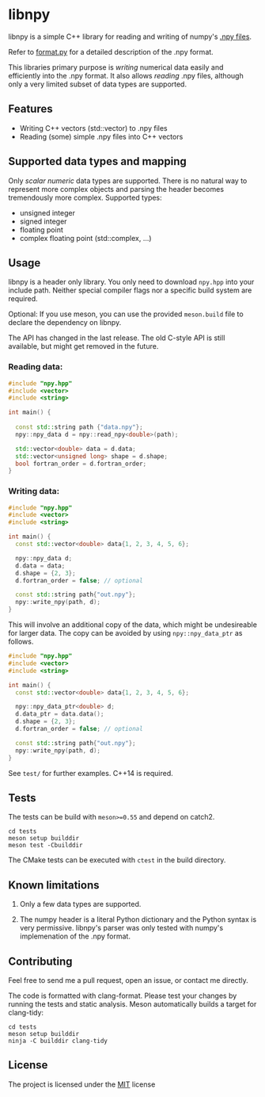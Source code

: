 # libnpy

libnpy is a simple C++ library for reading and writing of numpy's [.npy files](https://docs.scipy.org/doc/numpy/neps/npy-format.html).

Refer to [format.py](https://github.com/numpy/numpy/blob/master/numpy/lib/format.py) for a detailed description of the .npy format.

This libraries primary purpose is *writing* numerical data easily and efficiently into the .npy format.
It also allows *reading* .npy files, although only a very limited subset of data types are supported.

## Features
 - Writing C++ vectors (std::vector<T>) to .npy files
 - Reading (some) simple .npy files into C++ vectors

## Supported data types and mapping
 Only *scalar* *numeric* data types are supported. There is no natural way to represent more complex objects and parsing the header becomes tremendously more complex.
 Supported types:
 - unsigned integer
 - signed integer
 - floating point
 - complex floating point (std::complex<float>, ...)

## Usage
libnpy is a header only library. You only need to download `npy.hpp` into your include path. Neither special compiler flags nor a specific build system are required.

Optional: If you use meson, you can use the provided `meson.build` file to declare the dependency on libnpy.

The API has changed in the last release. The old C-style API is still available, but might get removed in the future.

### Reading data:
```c++
#include "npy.hpp"
#include <vector>
#include <string>

int main() {
  
  const std::string path {"data.npy"};
  npy::npy_data d = npy::read_npy<double>(path);

  std::vector<double> data = d.data;
  std::vector<unsigned long> shape = d.shape;
  bool fortran_order = d.fortran_order;
}

```

### Writing data:
```c++
#include "npy.hpp"
#include <vector>
#include <string>

int main() {
  const std::vector<double> data{1, 2, 3, 4, 5, 6};

  npy::npy_data d;
  d.data = data;
  d.shape = {2, 3};
  d.fortran_order = false; // optional

  const std::string path{"out.npy"};
  npy::write_npy(path, d);
}

```

This will involve an additional copy of the data, which might be undesireable for larger data. The copy can be avoided by using `npy::npy_data_ptr` as follows.

```c++
#include "npy.hpp"
#include <vector>
#include <string>

int main() {
  const std::vector<double> data{1, 2, 3, 4, 5, 6};

  npy::npy_data_ptr<double> d;
  d.data_ptr = data.data();
  d.shape = {2, 3};
  d.fortran_order = false; // optional

  const std::string path{"out.npy"};
  npy::write_npy(path, d);
}

```

See `test/` for further examples.
C++14 is required.

## Tests
The tests can be build with `meson>=0.55` and depend on catch2.
```
cd tests
meson setup builddir
meson test -Cbuilddir
```
The CMake tests can be executed with `ctest` in the build directory.

## Known limitations
1. Only a few data types are supported.

2. The numpy header is a literal Python dictionary and the Python syntax is very permissive. libnpy's parser was only tested with numpy's implemenation of the .npy format.

## Contributing
Feel free to send me a pull request, open an issue, or contact me directly.

The code is formatted with clang-format.
Please test your changes by running the tests and static analysis.
Meson automatically builds a target for clang-tidy: 
```
cd tests
meson setup builddir
ninja -C builddir clang-tidy
```

## License
The project is licensed under the [MIT](LICENSE) license
